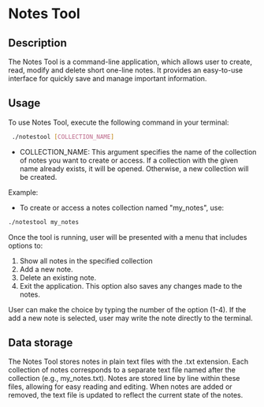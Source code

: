# Notes Tool

## Description
The Notes Tool is a command-line application, which allows user to create, read, modify and delete short one-line notes. It provides an easy-to-use interface for quickly save and manage important information.

## Usage
To use Notes Tool, execute the following command in your terminal:

```bash
 ./notestool [COLLECTION_NAME]
```

- COLLECTION_NAME: This argument specifies the name of the collection of notes you want to create or access. If a collection with the given name already exists, it will be opened. Otherwise, a new collection will be created.

Example:

- To create or access a notes collection named "my_notes", use:

```bash
./notestool my_notes
```

Once the tool is running, user will be presented with a menu that includes options to:
1. Show all notes in the specified collection
2. Add a new note.
3. Delete an existing note.
4. Exit the application. This option also saves any changes made to the notes.

User can make the choice by typing the number of the option (1-4). If the add a new note is selected, user may write the note directly to the terminal.

## Data storage
The Notes Tool stores notes in plain text files with the .txt extension. Each collection of notes corresponds to a separate text file named after the collection (e.g., my_notes.txt). Notes are stored line by line within these files, allowing for easy reading and editing. When notes are added or removed, the text file is updated to reflect the current state of the notes.

